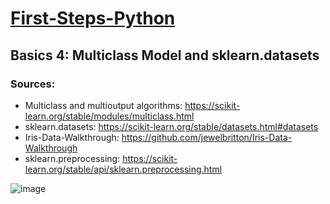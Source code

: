 # [First-Steps-Python](https://github.com/asofcs/First-Steps-Python)

## Basics 4: Multiclass Model and sklearn.datasets
### Sources:
- Multiclass and multioutput algorithms: https://scikit-learn.org/stable/modules/multiclass.html
- sklearn.datasets: https://scikit-learn.org/stable/datasets.html#datasets
- Iris-Data-Walkthrough: https://github.com/jewelbritton/Iris-Data-Walkthrough
- sklearn.preprocessing: https://scikit-learn.org/stable/api/sklearn.preprocessing.html

 ![image](https://github.com/user-attachments/assets/8dba4502-fbca-4413-83f6-f6686a1e027c)


